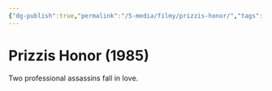 ```yaml
---
{"dg-publish":true,"permalink":"/5-media/filmy/prizzis-honor/","tags":["to-watch","фильм","#Comedy","#Crime","#Drama"]}
---
```


# Prizzis Honor (1985)
 
Two professional assassins fall in love.

